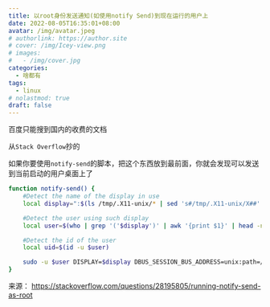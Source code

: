```yaml
---
title: 以root身份发送通知(如使用notify Send)到现在运行的用户上
date: 2022-08-05T16:35:01+08:00
avatar: /img/avatar.jpeg
# authorlink: https://author.site
# cover: /img/Icey-view.png
# images:
#   - /img/cover.jpg
categories:
  - 啥都有
tags:
  - linux
# nolastmod: true
draft: false
---
```


百度只能搜到国内的收费的文档

<!--more-->


从`Stack Overflow`抄的

如果你要使用`notify-send`的脚本，把这个东西放到最前面，你就会发现可以发送到当前启动的用户桌面上了

```bash
function notify-send() {
    #Detect the name of the display in use
    local display=":$(ls /tmp/.X11-unix/* | sed 's#/tmp/.X11-unix/X##' | head -n 1)"

    #Detect the user using such display
    local user=$(who | grep '('$display')' | awk '{print $1}' | head -n 1)

    #Detect the id of the user
    local uid=$(id -u $user)

    sudo -u $user DISPLAY=$display DBUS_SESSION_BUS_ADDRESS=unix:path=/run/user/$uid/bus notify-send "$@"
}

```

来源： https://stackoverflow.com/questions/28195805/running-notify-send-as-root